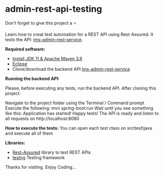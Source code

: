 # admin-rest-api-testing

Don't forget to give this project a ⭐

Learn how to creat test automation for a REST API using Rest-Assured. It tests the API: [lms-admin-rest-service](https://github.com/ponmalarselvi/lms-admin-rest-service).

**Required software:**

* [Install JDK 11 & Apache Maven 3.6](https://anote.dev/install-jdk-11-apache-maven-3-6/)
* [Eclipse](https://www.guru99.com/install-eclipse-java.html)
* Clone/download the backend API [lms-admin-rest-service](https://github.com/ponmalarselvi/lms-admin-rest-service)

**Running the backend API:**

Please, before executing any tests, run the backend API. After cloning this project:

Navigate to the project folder using the Terminal / Command prompt
Execute the following: mvn spring-boot:run
Wait until you see something like this: Application has started! Happy tests!
The API is ready and listen to all requests on http://localhost:8080

**How to execute the tests:**
You can open each test class on src\test\java and execute all of them

**Libraries:**
* [Rest-Assured](https://rest-assured.io/) library to test REST APIs
* [testng](https://testng.org/doc/) Testing framework

Thanks for visiting. Enjoy Coding...
